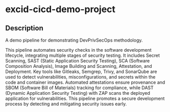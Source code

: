 # excid-cicd-demo-project

## Description

A demo pipeline for demonstrating DevPrivSecOps methodology. 

This pipeline automates security checks in the software development lifecycle, integrating multiple stages of security testing. It includes Secret Scanning, SAST (Static Application Security Testing), SCA (Software Composition Analysis), Image Building and Scanning, Attestation, and Deployment. Key tools like Gitleaks, Semgrep, Trivy, and SonarQube are used to detect vulnerabilities, misconfigurations, and secrets within the code and container images. Automated attestations ensure provenance and SBOM (Software Bill of Materials) tracking for compliance, while DAST (Dynamic Application Security Testing) with ZAP scans the deployed application for vulnerabilities. This pipeline promotes a secure development process by detecting and mitigating security issues early.





